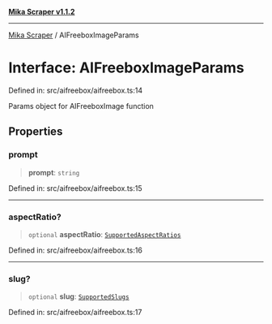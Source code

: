 [**Mika Scraper v1.1.2**](../README.md)

***

[Mika Scraper](../README.md) / AIFreeboxImageParams

# Interface: AIFreeboxImageParams

Defined in: src/aifreebox/aifreebox.ts:14

Params object for AIFreeboxImage function

## Properties

### prompt

> **prompt**: `string`

Defined in: src/aifreebox/aifreebox.ts:15

***

### aspectRatio?

> `optional` **aspectRatio**: [`SupportedAspectRatios`](../type-aliases/SupportedAspectRatios.md)

Defined in: src/aifreebox/aifreebox.ts:16

***

### slug?

> `optional` **slug**: [`SupportedSlugs`](../type-aliases/SupportedSlugs.md)

Defined in: src/aifreebox/aifreebox.ts:17
